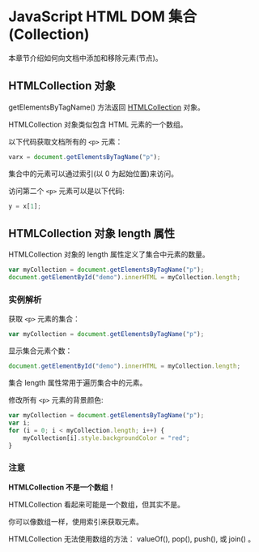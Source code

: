 # JavaScript HTML DOM 集合(Collection)

本章节介绍如何向文档中添加和移除元素(节点)。

## HTMLCollection 对象

getElementsByTagName() 方法返回 <a rel="noopener" target="_blank" href="../jsref/dom-htmlcollection.md">HTMLCollection</a> 对象。

 HTMLCollection 对象类似包含 HTML 元素的一个数组。

以下代码获取文档所有的 `<p>` 元素：

<!--sec data-title="实例" data-filename="js_dom_htmlcollection" ces-->
```javascript
varx = document.getElementsByTagName("p");
```

集合中的元素可以通过索引(以 0 为起始位置)来访问。

访问第二个 `<p>` 元素可以是以下代码:

```javascript
y = x[1];
```
<!--endsec-->

## HTMLCollection 对象 length 属性

HTMLCollection 对象的 length 属性定义了集合中元素的数量。

<!--sec data-title="实例" data-filename="js_dom_htmlcollection_length" ces-->
```javascript
var myCollection = document.getElementsByTagName("p");
document.getElementById("demo").innerHTML = myCollection.length;
```
<!--endsec-->

### 实例解析

获取 `<p>` 元素的集合：

```javascript
var myCollection = document.getElementsByTagName("p");
```

显示集合元素个数：

```javascript
document.getElementById("demo").innerHTML = myCollection.length;
```

集合 length 属性常用于遍历集合中的元素。

<!--sec data-title="实例" data-filename="js_dom_htmlcollection_loop" ces-->
修改所有 `<p>` 元素的背景颜色:

```javascript
var myCollection = document.getElementsByTagName("p");
var i;
for (i = 0; i < myCollection.length; i++) {
    myCollection[i].style.backgroundColor = "red";
}
```
<!--endsec-->

### 注意

**HTMLCollection 不是一个数组！**

HTMLCollection 看起来可能是一个数组，但其实不是。

你可以像数组一样，使用索引来获取元素。

HTMLCollection 无法使用数组的方法： valueOf(), pop(), push(), 或 join() 。